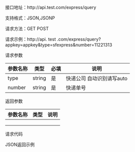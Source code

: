 接口地址：http:\/\/api.test.com\/express\/query

支持格式：JSON,JSONP

请求方法：GET POST

请求示例：http:\/\/api. test .com\/express\/query?appkey=appkey&type=sfexpress&number=11221313

请求参数

| 参数名称 | 类型 | 必填 | 说明 |
| --- | --- | --- | --- |
| type | string | 是 | 快递公司 自动识别请写auto |
| number | string | 是 | 快递单号 |

返回参数

| 参数名称 | 类型 | 说明 |
| --- | --- | --- |
|  |  |  |
|  |  |  |
|  |  |  |

请求代码

JSON返回示例


